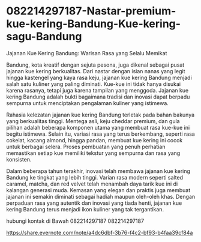 # 082214297187-Nastar-premium-kue-kering-Bandung-Kue-kering-sagu-Bandung
Jajanan Kue Kering Bandung: Warisan Rasa yang Selalu Memikat

Bandung, kota kreatif dengan sejuta pesona, juga dikenal sebagai pusat jajanan kue kering berkualitas. Dari nastar dengan isian nanas yang legit hingga kastengel yang kaya rasa keju, jajanan kue kering Bandung menjadi salah satu kuliner yang paling diminati. Kue-kue ini tidak hanya disukai karena rasanya, tetapi juga karena tampilan yang menggoda. Jajanan kue kering Bandung adalah bukti bagaimana tradisi dan inovasi dapat berpadu sempurna untuk menciptakan pengalaman kuliner yang istimewa.

Rahasia kelezatan jajanan kue kering Bandung terletak pada bahan bakunya yang berkualitas tinggi. Mentega asli, keju cheddar premium, dan gula pilihan adalah beberapa komponen utama yang membuat rasa kue-kue ini begitu istimewa. Selain itu, variasi rasa yang terus berkembang, seperti rasa cokelat, kacang almond, hingga pandan, membuat kue kering ini cocok untuk berbagai selera. Proses pembuatan yang penuh perhatian memastikan setiap kue memiliki tekstur yang sempurna dan rasa yang konsisten.

Dalam beberapa tahun terakhir, inovasi telah membawa jajanan kue kering Bandung ke tingkat yang lebih tinggi. Varian rasa modern seperti salted caramel, matcha, dan red velvet telah menambah daya tarik kue ini di kalangan generasi muda. Kemasan yang elegan dan praktis juga membuat jajanan ini semakin diminati sebagai hadiah maupun oleh-oleh khas. Dengan perpaduan rasa yang autentik dan inovasi yang tiada henti, jajanan kue kering Bandung terus menjadi ikon kuliner yang tak tergantikan.

hubungi kontak di Bawah
082214297187
082214297187

https://share.evernote.com/note/a4dc6dbf-3b76-f4c2-bf93-b4faa39cf84a
